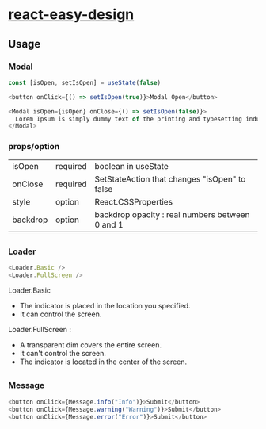 # [react-easy-design](https://github.com/H-Genie/react-easy-design)

## Usage

### Modal

```js
const [isOpen, setIsOpen] = useState(false)

<button onClick={() => setIsOpen(true)}>Modal Open</button>

<Modal isOpen={isOpen} onClose={() => setIsOpen(false)}>
  Lorem Ipsum is simply dummy text of the printing and typesetting industry.
</Modal>
```

### props/option

<table>
    <tr>
        <td>isOpen</td>
        <td>required</td>
        <td>boolean in useState</td>
    </tr>
    <tr>
        <td>onClose</td>
        <td>required</td>
        <td>SetStateAction that changes "isOpen" to false</td>
    </tr>
    <tr>
        <td>style</td>
        <td>option</td>
        <td>React.CSSProperties</td>
    </tr>
    <tr>
        <td>backdrop</td>
        <td>option</td>
        <td>backdrop opacity : real numbers between 0 and 1</td>
    </tr>
</table>

##

### Loader

```js
<Loader.Basic />
<Loader.FullScreen />
```

Loader.Basic

- The indicator is placed in the location you specified.
- It can control the screen.

Loader.FullScreen :

- A transparent dim covers the entire screen.
- It can't control the screen.
- The indicator is located in the center of the screen.

##

### Message

```js
<button onClick={Message.info("Info")}>Submit</button>
<button onClick={Message.warning("Warning")}>Submit</button>
<button onClick={Message.error("Error")}>Submit</button>
```
